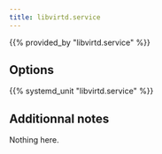 ```yaml
---
title: libvirtd.service
---
```


{{% provided_by "libvirtd.service" %}}

## Options

{{% systemd_unit "libvirtd.service" %}}

## Additionnal notes

Nothing here.